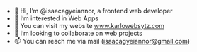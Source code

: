 - 👋 Hi, I’m @isaacagyeiannor, a frontend web developer
- 👀 I’m interested in Web Apps
- 🌱 You can visit my website www.karlowebsytz.com
- 💞️ I’m looking to collaborate on web projects
- 📫 You can reach me via mail (isaacagyeiannor@gmail.com)

<!---
isaacagyeiannor/isaacagyeiannor is a ✨ special ✨ repository because its `README.md` (this file) appears on your GitHub profile.
You can click the Preview link to take a look at your changes.
--->

